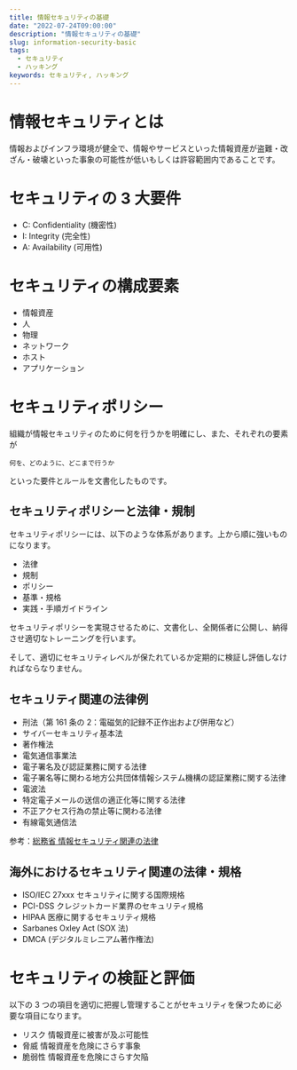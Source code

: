 ```yaml
---
title: 情報セキュリティの基礎
date: "2022-07-24T09:00:00"
description: "情報セキュリティの基礎"
slug: information-security-basic
tags:
  - セキュリティ
  - ハッキング
keywords: セキュリティ, ハッキング
---
```


# 情報セキュリティとは

情報およびインフラ環境が健全で、情報やサービスといった情報資産が盗難・改ざん・破壊といった事象の可能性が低いもしくは許容範囲内であることです。

# セキュリティの 3 大要件

- C: Confidentiality (機密性)
- I: Integrity (完全性)
- A: Availability (可用性)

# セキュリティの構成要素

- 情報資産
- 人
- 物理
- ネットワーク
- ホスト
- アプリケーション

# セキュリティポリシー

組織が情報セキュリティのために何を行うかを明確にし、また、それぞれの要素が

    何を、どのように、どこまで行うか

といった要件とルールを文書化したものです。

## セキュリティポリシーと法律・規制

セキュリティポリシーには、以下のような体系があります。上から順に強いものになります。

- 法律
- 規制
- ポリシー
- 基準・規格
- 実践・手順ガイドライン

セキュリティポリシーを実現させるために、文書化し、全関係者に公開し、納得させ適切なトレーニングを行います。

そして、適切にセキュリティレベルが保たれているか定期的に検証し評価しなければならなりません。

## セキュリティ関連の法律例

- 刑法（第 161 条の 2：電磁気的記録不正作出および併用など）
- サイバーセキュリティ基本法
- 著作権法
- 電気通信事業法
- 電子署名及び認証業務に関する法律
- 電子署名等に関わる地方公共団体情報システム機構の認証業務に関する法律
- 電波法
- 特定電子メールの送信の適正化等に関する法律
- 不正アクセス行為の禁止等に関わる法律
- 有線電気通信法

参考：[総務省 情報セキュリティ関連の法律](https://www.soumu.go.jp/main_sosiki/joho_tsusin/security/basic/legal/index.html)

## 海外におけるセキュリティ関連の法律・規格

- ISO/IEC 27xxx セキュリティに関する国際規格
- PCI-DSS クレジットカード業界のセキュリティ規格
- HIPAA 医療に関するセキュリティ規格
- Sarbanes Oxley Act (SOX 法)
- DMCA (デジタルミレニアム著作権法)

# セキュリティの検証と評価

以下の 3 つの項目を適切に把握し管理することがセキュリティを保つために必要な項目になります。

- リスク 情報資産に被害が及ぶ可能性
- 脅威 情報資産を危険にさらす事象
- 脆弱性 情報資産を危険にさらす欠陥
